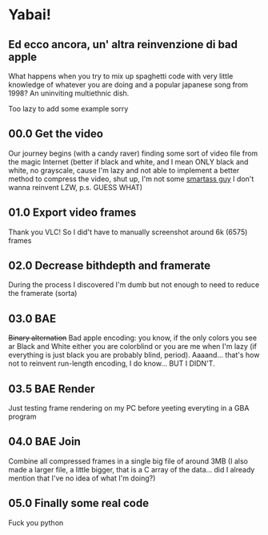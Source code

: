 # Yabai!
## Ed ecco ancora, un' altra reinvenzione di bad apple

What happens when you try to mix up spaghetti code with very little knowledge of whatever you are doing and a popular japanese song from 1998?
An uninviting multiethnic dish.

Too lazy to add some example sorry

## 00.0 Get the video
Our journey begins (with a candy raver) finding some sort of video file from the magic Internet (better if black and white, and I mean ONLY black and white, no grayscale, cause I'm lazy and not able to implement a better method to compress the video, shut up, I'm not some [smartass guy](https://github.com/PeterLemon/GBA/tree/master/Video/Touhou-BadApple!) I don't wanna reinvent LZW, p.s. GUESS WHAT)

## 01.0 Export video frames
Thank you VLC!
So I did't have to manually screenshot around 6k (6575) frames

## 02.0 Decrease bithdepth and framerate
During the process I discovered I'm dumb but not enough to need to reduce the framerate (sorta)

## 03.0 BAE
~~Binary alternation~~ Bad apple encoding: you know, if the only colors you see ar Black and White either you are colorblind or you are me when I'm lazy (if everything is just black you are probably blind, period).
Aaaand... that's how not to reinvent run-length encoding, I do know... BUT I DIDN'T.

## 03.5 BAE Render
Just testing frame rendering on my PC before yeeting everyting in a GBA program

## 04.0 BAE Join
Combine all compressed frames in a single big file of around 3MB (I also made a larger file, a little bigger, that is a C array of the data... did I already mention that I've no idea of what I'm doing?)

## 05.0 Finally some real code
Fuck you python
